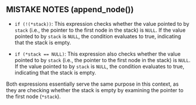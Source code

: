 ## MISTAKE NOTES (append_node())
- `if (!(*stack))`: This expression checks whether the value pointed to by `stack` (i.e., the pointer to the first node in the stack) is `NULL`. If the value pointed to by `stack` is `NULL`, the condition evaluates to true, indicating that the stack is empty.

- `if (*stack == NULL)`: This expression also checks whether the value pointed to by `stack` (i.e., the pointer to the first node in the stack) is `NULL`. If the value pointed to by `stack` is `NULL`, the condition evaluates to true, indicating that the stack is empty.

Both expressions essentially serve the same purpose in this context, as they are checking whether the stack is empty by examining the pointer to the first node (`*stack`). 